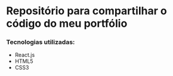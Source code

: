 # Repositório para compartilhar o código do meu portfólio

### Tecnologias utilizadas:
* React.js
* HTML5
* CSS3
